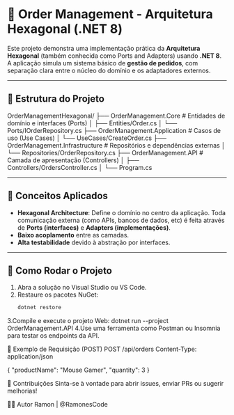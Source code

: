 # 🧩 Order Management - Arquitetura Hexagonal (.NET 8)

Este projeto demonstra uma implementação prática da **Arquitetura Hexagonal** (também conhecida como Ports and Adapters) usando **.NET 8**. A aplicação simula um sistema básico de **gestão de pedidos**, com separação clara entre o núcleo do domínio e os adaptadores externos.

---

## 🧱 Estrutura do Projeto

OrderManagementHexagonal/
├── OrderManagement.Core # Entidades de domínio e interfaces (Ports) 
│ ├── Entities/Order.cs 
│ └── Ports/IOrderRepository.cs 
├── OrderManagement.Application # Casos de uso (Use Cases) 
│ └── UseCases/CreateOrder.cs 
├── OrderManagement.Infrastructure # Repositórios e dependências externas 
│ └── Repositories/OrderRepository.cs 
├── OrderManagement.API # Camada de apresentação (Controllers) 
│ ├── Controllers/OrdersController.cs 
│ └── Program.cs


---

## 🧠 Conceitos Aplicados

- **Hexagonal Architecture**: Define o domínio no centro da aplicação. Toda comunicação externa (como APIs, bancos de dados, etc) é feita através de **Ports (interfaces)** e **Adapters (implementações)**.
- **Baixo acoplamento** entre as camadas.
- **Alta testabilidade** devido à abstração por interfaces.

---

## 🚀 Como Rodar o Projeto

1. Abra a solução no Visual Studio ou VS Code.
2. Restaure os pacotes NuGet:
   ```bash
   dotnet restore
3.Compile e execute o projeto Web:
dotnet run --project OrderManagement.API
4.Use uma ferramenta como Postman ou Insomnia para testar os endpoints da API.

🧪 Exemplo de Requisição (POST)
POST /api/orders
Content-Type: application/json

{
  "productName": "Mouse Gamer",
  "quantity": 3
}

🙌 Contribuições
Sinta-se à vontade para abrir issues, enviar PRs ou sugerir melhorias!

🧑‍💻 Autor
Ramon | @RamonesCode
